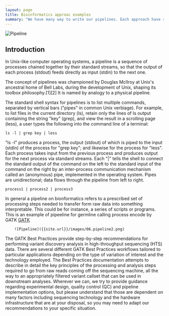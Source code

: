 ```yaml
---
layout: page
title: Bioinformatics approac examples
summary: "We have many way to write our pipelines. Each approach have some problems. We need to use take in mind what we need to do."
---
```


![Pipeline]({{site.url}}/images/pipeline.jpg)

## Introduction

In Unix-like computer operating systems, a pipeline is a sequence of processes chained together by their standard streams, so that the output of each process (stdout) feeds directly as input (stdin) to the next one.

The concept of pipelines was championed by Douglas McIlroy at Unix's ancestral home of Bell Labs, during the development of Unix, shaping its toolbox philosophy.[1][2] It is named by analogy to a physical pipeline.

The standard shell syntax for pipelines is to list multiple commands, separated by vertical bars ("pipes" in common Unix verbiage). For example, to list files in the current directory (ls), retain only the lines of ls output containing the string "key" (grep), and view the result in a scrolling page (less), a user types the following into the command line of a terminal:

  ```ls -l | grep key | less```

"ls -l" produces a process, the output (stdout) of which is piped to the input (stdin) of the process for "grep key"; and likewise for the process for "less". Each process takes input from the previous process and produces output for the next process via standard streams. Each "|" tells the shell to connect the standard output of the command on the left to the standard input of the command on the right by an inter-process communication mechanism called an (anonymous) pipe, implemented in the operating system. Pipes are unidirectional; data flows through the pipeline from left to right.

``` process1 | process2 | process3 ```



In general a pipeline on bionformatics  refers to a prescribed set of processing steps needed to transfer form raw data into something interpretable. This could be for instance, a series of scripts or programs. This is an example of pipeeline for  germline calling process encode by GATK [GATK](https://software.broadinstitute.org/gatk/best-practices/)


        ![Pipeline]({{site.url}}/images/06.pipeline2.png)

The GATK Best Practices provide step-by-step recommendations for performing variant discovery analysis in high-throughput sequencing (HTS) data. There are several different GATK Best Practices workflows tailored to particular applications depending on the type of variation of interest and the technology employed. The Best Practices documentation attempts to describe in detail the key principles of the processing and analysis steps required to go from raw reads coming off the sequencing machine, all the way to an appropriately filtered variant callset that can be used in downstream analyses. Wherever we can, we try to provide guidance regarding experimental design, quality control (QC) and pipeline implementation options, but please understand that those are dependent on many factors including sequencing technology and the hardware infrastructure that are at your disposal, so you may need to adapt our recommendations to your specific situation.